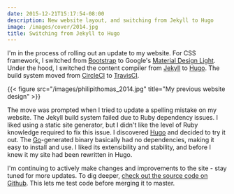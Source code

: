 ```yaml
---
date: 2015-12-21T15:17:54-08:00
description: New website layout, and switching from Jekyll to Hugo 
image: /images/cover/2014.jpg
title: Switching from Jekyll to Hugo
---
```


I'm in the process of rolling out an update to my website. For CSS framework, I switched from [Bootstrap](http://getbootstrap.com) to Google's [Material Design Light](http://www.getmdl.io/). Under the hood, I switched the content compiler from [Jekyll](https://jekyllrb.com/) to [Hugo](https://gohugo.io/). The build system moved from [CircleCI](https://circleci.com/) to [TravisCI](https://travis-ci.org).

{{< figure src="/images/philipithomas_2014.jpg" title="My previous website design" >}}


The move was prompted when I tried to update a spelling mistake on my website. The Jekyll build system failed due to Ruby dependency issues. I liked using a static site generator, but I didn't like the level of Ruby knowledge required to fix this issue. I discovered [Hugo](https://gohugo.io/) and decided to try it out. The [Go](https://golang.org/)-generated binary basically had no dependencies, making it easy to install and use. I liked its extensibility and stability, and before I knew it my site had been rewritten in Hugo. 

I'm continuing to actively make changes and improvements to the site - stay tuned for more updates. To dig deeper, [check out the source code on Github](https://github.com/philipithomas/www.philipithomas.com). This lets me test code before merging it to master.